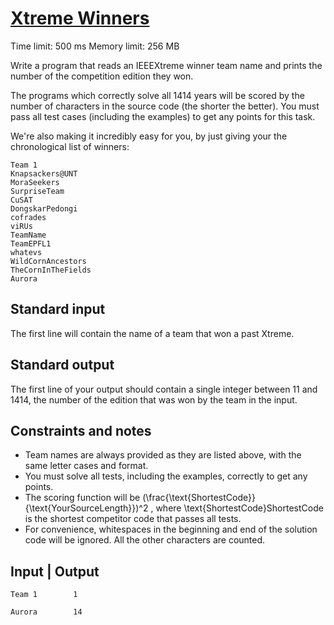 # [Xtreme Winners](https://csacademy.com/ieeextreme15/task/xtreme-winners/)

Time limit: 500 ms
Memory limit: 256 MB

Write a program that reads an IEEEXtreme winner team name and prints the number of the competition edition they won.

The programs which correctly solve all 1414 years will be scored by the number of characters in the source code (the shorter the better). You must pass all test cases (including the examples) to get any points for this task.

We're also making it incredibly easy for you, by just giving your the chronological list of winners:

```
Team 1
Knapsackers@UNT
MoraSeekers
SurpriseTeam
CuSAT
DongskarPedongi
cofrades
viRUs
TeamName
TeamEPFL1
whatevs
WildCornAncestors
TheCornInTheFields
Aurora
```

## Standard input
The first line will contain the name of a team that won a past Xtreme.

## Standard output
The first line of your output should contain a single integer between 11 and 1414, the number of the edition that was won by the team in the input.

## Constraints and notes
- Team names are always provided as they are listed above, with the same letter cases and format.
- You must solve all tests, including the examples, correctly to get any points.
- The scoring function will be (\frac{\text{ShortestCode}}{\text{YourSourceLength}})^2 , where \text{ShortestCode}ShortestCode is the shortest competitor code that passes all tests.
- For convenience, whitespaces in the beginning and end of the solution code will be ignored. All the other characters are counted.

## Input	 |   Output
```
Team 1        1
```
```
Aurora        14
```

